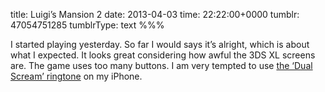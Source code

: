 title: Luigi’s Mansion 2
date: 2013-04-03
time: 22:22:00+0000
tumblr: 47054751285
tumblrType: text
%%%

<p>I started playing yesterday. So far I would says it’s alright, which is about what I expected. It looks great considering how awful the 3DS XL screens are. The game uses too many buttons. I am very tempted to use <a href="http://youtube.com/watch?v=spZjGepEfDA">the ‘Dual Scream’ ringtone</a> on my iPhone.</p>
